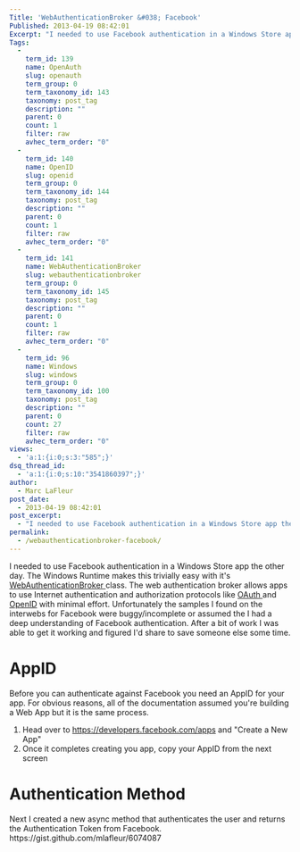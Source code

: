 ```yaml
---
Title: 'WebAuthenticationBroker &#038; Facebook'
Published: 2013-04-19 08:42:01
Excerpt: "I needed to use Facebook authentication in a Windows Store app the other day. The Windows Runtime makes this trivially easy with it's WebAuthenticationBroker class. The web authentication broker allows apps to use Internet authentication and authorization protocols like OAuth and OpenID with minimal effort."
Tags:
  - 
    term_id: 139
    name: OpenAuth
    slug: openauth
    term_group: 0
    term_taxonomy_id: 143
    taxonomy: post_tag
    description: ""
    parent: 0
    count: 1
    filter: raw
    avhec_term_order: "0"
  - 
    term_id: 140
    name: OpenID
    slug: openid
    term_group: 0
    term_taxonomy_id: 144
    taxonomy: post_tag
    description: ""
    parent: 0
    count: 1
    filter: raw
    avhec_term_order: "0"
  - 
    term_id: 141
    name: WebAuthenticationBroker
    slug: webauthenticationbroker
    term_group: 0
    term_taxonomy_id: 145
    taxonomy: post_tag
    description: ""
    parent: 0
    count: 1
    filter: raw
    avhec_term_order: "0"
  - 
    term_id: 96
    name: Windows
    slug: windows
    term_group: 0
    term_taxonomy_id: 100
    taxonomy: post_tag
    description: ""
    parent: 0
    count: 27
    filter: raw
    avhec_term_order: "0"
views:
  - 'a:1:{i:0;s:3:"585";}'
dsq_thread_id:
  - 'a:1:{i:0;s:10:"3541860397";}'
author:
  - Marc LaFleur
post_date:
  - 2013-04-19 08:42:01
post_excerpt:
  - "I needed to use Facebook authentication in a Windows Store app the other day. The Windows Runtime makes this trivially easy with it's WebAuthenticationBroker class. The web authentication broker allows apps to use Internet authentication and authorization protocols like OAuth and OpenID with minimal effort."
permalink:
  - /webauthenticationbroker-facebook/
---
```

I needed to use Facebook authentication in a Windows Store app the other day. The Windows Runtime makes this trivially easy with it's <a href="http://msdn.microsoft.com/en-us/library/windows/apps/br227044.aspx" target="_blank">WebAuthenticationBroker </a>class. The web authentication broker allows apps to use Internet authentication and authorization protocols like <a href="http://oauth.net/2/" target="_blank">OAuth </a>and <a href="http://openid.net/" target="_blank">OpenID</a> with minimal effort. Unfortunately the samples I found on the interwebs for Facebook were buggy/incomplete or assumed the I had a deep understanding of Facebook authentication. After a bit of work I was able to get it working and figured I'd share to save someone else some time. <span style="font-size: 12pt;">
</span>
<h1>AppID</h1>
Before you can authenticate against Facebook you need an AppID for your app. For obvious reasons, all of the documentation assumed you're building a Web App but it is the same process.
<ol>
	<li>Head over to <a href="https://developers.facebook.com/apps">https://developers.facebook.com/apps</a> and "Create a New App"
<img alt="" src="http://massivescale.azurewebsites.net/wp-content/uploads/2013/04/041913_1331_WebAuthenti1.png" /></li>
	<li>Once it completes creating you app, copy your AppID from the next screen
<img alt="" src="http://massivescale.azurewebsites.net/wp-content/uploads/2013/04/041913_1331_WebAuthenti2.png" /></li>
</ol>
<h1>Authentication Method</h1>
Next I created a new async method that authenticates the user and returns the Authentication Token from Facebook.
https://gist.github.com/mlafleur/6074087